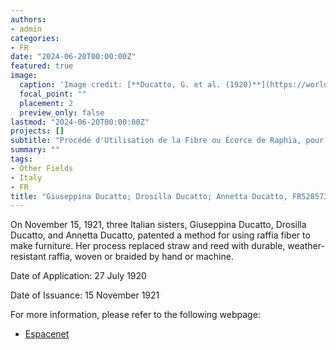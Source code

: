 ```yaml
---
authors:
- admin
categories:
- FR
date: "2024-06-20T00:00:00Z"
featured: true
image:
  caption: 'Image credit: [**Ducatto, G. et al. (1920)**](https://worldwide.espacenet.com/patent/search/family/011278028/publication/FR528573A?q=pn%3DFR528573A)'
  focal_point: ""
  placement: 2
  preview_only: false
lastmod: "2024-06-20T00:00:00Z"
projects: []
subtitle: "Procédé d'Utilisation de la Fibre ou Écorce de Raphia, pour la Fabrication de Meubles Quelconques"
summary: ""
tags:
- Other Fields
- Italy
- FR
title: "Giuseppina Ducatto; Drosilla Ducatto; Annetta Ducatto, FR528573A"
---
```

On November 15, 1921, three Italian sisters, Giuseppina Ducatto, Drosilla Ducatto, and Annetta Ducatto, patented a method for using raffia fiber to make furniture. Her process replaced straw and reed with durable, weather-resistant raffia, woven or braided by hand or machine.

Date of Application: 27 July 1920

Date of Issuance: 15 November 1921

For more information, please refer to the following webpage: 

- [Espacenet](https://worldwide.espacenet.com/patent/search/family/011278028/publication/FR528573A?q=pn%3DFR528573A)
